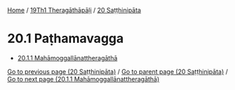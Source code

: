 
[Home](/) / [19Th1 Theragāthāpāḷi](../../19Th1.md) / [20 Saṭṭhinipāta](../20.md)

# 20.1 Paṭhamavagga

* [20.1.1 Mahāmoggallānattheragāthā](20.1/20.1.1.md)

[Go to previous page (20 Saṭṭhinipāta)](../20.md) / [Go to parent page (20 Saṭṭhinipāta)](../20.md) / [Go to next page (20.1.1 Mahāmoggallānattheragāthā)](20.1/20.1.1.md)


